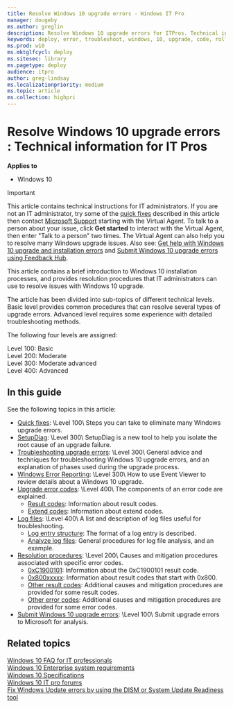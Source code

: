 ```yaml
---
title: Resolve Windows 10 upgrade errors - Windows IT Pro
manager: dougeby
ms.author: greglin
description: Resolve Windows 10 upgrade errors for ITPros. Technical information for IT professionals to help diagnose Windows setup errors.
keywords: deploy, error, troubleshoot, windows, 10, upgrade, code, rollback, ITPro
ms.prod: w10
ms.mktglfcycl: deploy
ms.sitesec: library
ms.pagetype: deploy
audience: itpro
author: greg-lindsay
ms.localizationpriority: medium
ms.topic: article
ms.collection: highpri
---
```


# Resolve Windows 10 upgrade errors : Technical information for IT Pros

**Applies to**
-   Windows 10

>[!IMPORTANT]
>This article contains technical instructions for IT administrators. If you are not an IT administrator, try some of the [quick fixes](quick-fixes.md) described in this article then contact [Microsoft Support](https://support.microsoft.com/contactus/) starting with the Virtual Agent. To talk to a person about your issue, click **Get started** to interact with the Virtual Agent, then enter "Talk to a person" two times. The Virtual Agent can also help you to resolve many Windows upgrade issues. Also see: [Get help with Windows 10 upgrade and installation errors](https://support.microsoft.com/help/10587/windows-10-get-help-with-upgrade-installation-errors) and [Submit Windows 10 upgrade errors using Feedback Hub](submit-errors.md).

This article contains a brief introduction to Windows 10 installation processes, and provides resolution procedures that IT administrators can use to resolve issues with Windows 10 upgrade. 

The article has been divided into sub-topics of different technical levels. Basic level provides common procedures that can resolve several types of upgrade errors. Advanced level requires some experience with detailed troubleshooting methods.

The following four levels are assigned:

Level 100: Basic <br>
Level 200: Moderate <br>
Level 300: Moderate advanced <br>
Level 400: Advanced <br>

## In this guide

See the following topics in this article:

- [Quick fixes](quick-fixes.md): \Level 100\ Steps you can take to eliminate many Windows upgrade errors.<br>
- [SetupDiag](setupdiag.md): \Level 300\ SetupDiag is a new tool to help you isolate the root cause of an upgrade failure.
- [Troubleshooting upgrade errors](troubleshoot-upgrade-errors.md): \Level 300\ General advice and techniques for troubleshooting Windows 10 upgrade errors, and an explanation of phases used during the upgrade process.<br>
- [Windows Error Reporting](windows-error-reporting.md): \Level 300\ How to use Event Viewer to review details about a Windows 10 upgrade.
- [Upgrade error codes](upgrade-error-codes.md): \Level 400\ The components of an error code are explained.
    - [Result codes](upgrade-error-codes.md#result-codes): Information about result codes.
    - [Extend codes](upgrade-error-codes.md#extend-codes): Information about extend codes.
- [Log files](log-files.md): \Level 400\ A list and description of log files useful for troubleshooting.
    - [Log entry structure](log-files.md#log-entry-structure): The format of a log entry is described.
    - [Analyze log files](log-files.md#analyze-log-files): General procedures for log file analysis, and an example.
- [Resolution procedures](resolution-procedures.md): \Level 200\ Causes and mitigation procedures associated with specific error codes.
    - [0xC1900101](resolution-procedures.md#0xc1900101): Information about the 0xC1900101 result code.
    - [0x800xxxxx](resolution-procedures.md#0x800xxxxx): Information about result codes that start with 0x800.
    - [Other result codes](resolution-procedures.md#other-result-codes): Additional causes and mitigation procedures are provided for some result codes.
    - [Other error codes](resolution-procedures.md#other-error-codes): Additional causes and mitigation procedures are provided for some error codes.
- [Submit Windows 10 upgrade errors](submit-errors.md): \Level 100\ Submit upgrade errors to Microsoft for analysis.

## Related topics

[Windows 10 FAQ for IT professionals](../planning/windows-10-enterprise-faq-itpro.yml)
<br>[Windows 10 Enterprise system requirements](https://technet.microsoft.com/windows/dn798752.aspx)
<br>[Windows 10 Specifications](https://www.microsoft.com/windows/Windows-10-specifications)
<br>[Windows 10 IT pro forums](https://social.technet.microsoft.com/Forums/en-US/home?category=Windows10ITPro)
<br>[Fix Windows Update errors by using the DISM or System Update Readiness tool](https://support.microsoft.com/kb/947821)
<br>